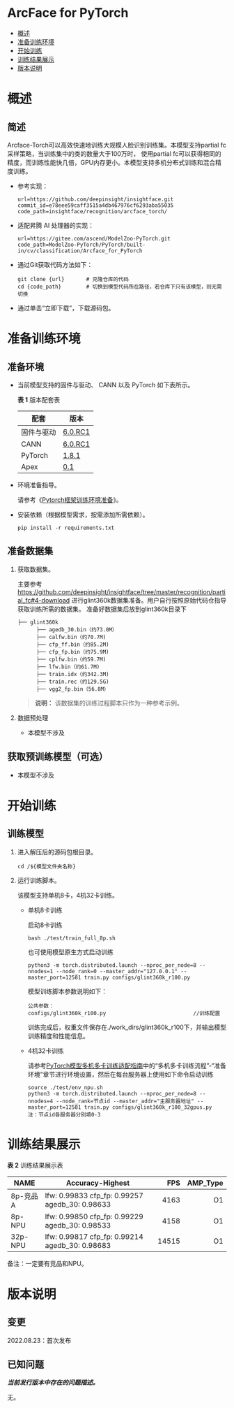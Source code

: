 # ArcFace for PyTorch

-   [概述](概述.md)
-   [准备训练环境](准备训练环境.md)
-   [开始训练](开始训练.md)
-   [训练结果展示](训练结果展示.md)
-   [版本说明](版本说明.md)


# 概述

## 简述

Arcface-Torch可以高效快速地训练大规模人脸识别训练集。本模型支持partial fc采样策略，当训练集中的类的数量大于100万时， 使用partial fc可以获得相同的精度，而训练性能快几倍，GPU内存更小。本模型支持多机分布式训练和混合精度训练。 

- 参考实现：

  ```
  url=https://github.com/deepinsight/insightface.git
  commit_id=e78eee59caff3515a4db467976cf6293aba55035
  code_path=insightface/recognition/arcface_torch/
  ```

- 适配昇腾 AI 处理器的实现：

  ```
  url=https://gitee.com/ascend/ModelZoo-PyTorch.git
  code_path=ModelZoo-PyTorch/PyTorch/built-in/cv/classification/Arcface_for_PyTorch
  ```
  
- 通过Git获取代码方法如下：

  ```
  git clone {url}       # 克隆仓库的代码
  cd {code_path}        # 切换到模型代码所在路径，若仓库下只有该模型，则无需切换
  ```
  
- 通过单击“立即下载”，下载源码包。

# 准备训练环境

## 准备环境

- 当前模型支持的固件与驱动、 CANN 以及 PyTorch 如下表所示。

  **表 1**  版本配套表

  | 配套        | 版本                                                         |
  | ---------- | ------------------------------------------------------------ |
  | 固件与驱动   | [6.0.RC1](https://www.hiascend.com/hardware/firmware-drivers?tag=commercial) |
  | CANN       | [6.0.RC1](https://www.hiascend.com/software/cann/commercial) |
  | PyTorch    | [1.8.1](https://gitee.com/ascend/pytorch/tree/master/)|
  | Apex | [0.1](https://gitee.com/ascend/apex/tree/master/) |

- 环境准备指导。

  请参考《[Pytorch框架训练环境准备](https://www.hiascend.com/document/detail/zh/ModelZoo/pytorchframework/ptes)》。
  
- 安装依赖（根据模型需求，按需添加所需依赖）。

  ```
  pip install -r requirements.txt
  ```


## 准备数据集

1. 获取数据集。

   主要参考 https://github.com/deepinsight/insightface/tree/master/recognition/partial_fc#4-download 进行glint360k数据集准备。用户自行按照原始代码仓指导获取训练所需的数据集。
   准备好数据集后放到glint360k目录下

   ```
   ├── glint360k
         ├── agedb_30.bin（约73.0M）               
         ├── calfw.bin（约70.7M)
         ├── cfp_ff.bin（约85.2M)
         ├── cfp_fp.bin（约75.9M)
         ├── cplfw.bin（约59.7M)
         ├── lfw.bin（约61.7M)
         ├── train.idx（约342.3M)
         ├── train.rec（约129.5G)
         ├── vgg2_fp.bin（56.8M）
   ```

   > **说明：** 
   >该数据集的训练过程脚本只作为一种参考示例。

2. 数据预处理

    - 本模型不涉及

## 获取预训练模型（可选）

- 本模型不涉及

# 开始训练

## 训练模型

1. 进入解压后的源码包根目录。

   ```
   cd /${模型文件夹名称} 
   ```

2. 运行训练脚本。

   该模型支持单机8卡，4机32卡训练。

   - 单机8卡训练

     启动8卡训练

     ```
     bash ./test/train_full_8p.sh   
     ```
   
     也可使用模型原生方式启动训练
   
     ```
     python3 -m torch.distributed.launch --nproc_per_node=8 --nnodes=1 --node_rank=0 --master_addr="127.0.0.1" --master_port=12581 train.py configs/glint360k_r100.py
     ```
     
     模型训练脚本参数说明如下：
   
     ```
     公共参数：
     configs/glint360k_r100.py                            //训练配置
     ```
     
     训练完成后，权重文件保存在./work_dirs/glint360k_r100下，并输出模型训练精度和性能信息。
     
   - 4机32卡训练
   
     请参考[PyTorch模型多机多卡训练适配指南](https://gitee.com/ascend/pytorch/blob/master/docs/zh/PyTorch%E6%A8%A1%E5%9E%8B%E5%A4%9A%E6%9C%BA%E5%A4%9A%E5%8D%A1%E8%AE%AD%E7%BB%83%E9%80%82%E9%85%8D%E6%8C%87%E5%8D%97.md)中的“多机多卡训练流程”-“准备环境”章节进行环境设置，然后在每台服务器上使用如下命令启动训练
   
     ```
     source ./test/env_npu.sh
     python3 -m torch.distributed.launch --nproc_per_node=8 --nnodes=4 --node_rank=节点id --master_addr="主服务器地址" --master_port=12581 train.py configs/glint360k_r100_32gpus.py
     注：节点id各服务器分别填0-3
     ```
   

# 训练结果展示

**表 2**  训练结果展示表

| NAME     | Accuracy-Highest |  FPS | AMP_Type |
| -------  | -----  | ---: | -------: |
| 8p-竞品A  | lfw: 0.99833 cfp_fp: 0.99257 agedb_30: 0.98633 | 4163 |       O1 |
| 8p-NPU   | lfw: 0.99850 cfp_fp: 0.99229 agedb_30: 0.98533 | 4158 |       O1 |
| 32p-NPU | lfw: 0.99817 cfp_fp: 0.99214 agedb_30: 0.98683 | 14515 | O1 |

备注：一定要有竞品和NPU。

# 版本说明

## 变更

2022.08.23：首次发布

## 已知问题

**_当前发行版本中存在的问题描述。_**

无。












